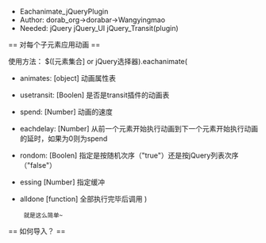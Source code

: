  *  Eachanimate_jQueryPlugin
 *  Author: dorab_org->dorabar->Wangyingmao
 *  Needed: jQuery jQuery_UI jQuery_Transit(plugin)

 == 对每个子元素应用动画 ==

使用方法：
$([元素集合] or jQuery选择器).eachanimate(
 *  animates: [object] 动画属性表
 *  usetransit: [Boolen] 是否是transit插件的动画表
 *  spend: [Number] 动画的速度
 *  eachdelay: [Number] 从前一个元素开始执行动画到下一个元素开始执行动画的延时，如果为0则为spend
 *  rondom: [Boolen] 指定是按随机次序（"true"）还是按jQuery列表次序（"false"）
 *  essing [Number] 指定缓冲
 *  alldone [function] 全部执行完毕后调用
 )

         就是这么简单~
 == 如何导入？ ==
		<script type="text/javascript" src="jquery.js"></script>
		<script type="text/javascript" src="jqui.js"></script>
		<script type="text/javascript" src="jqui.js"></script>
		<script type="text/javascript" src="jquery.Transit.js"></script>
		<script type="text/javascript" src="Eachanimate.jQuery.js"></script>
